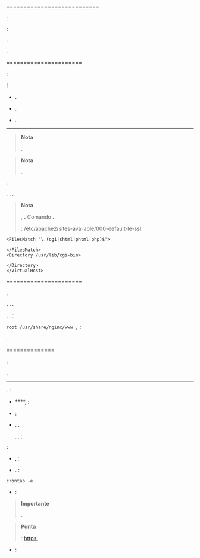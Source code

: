  
===========================


 :

    
    
    :
    
    .


.

 
======================


 :

 ! 

-   .

-    .

-   
    .

 
------------------------------------------

> **Nota**
>
> .

    
    
    

> **Nota**
>
> 
> .

    .

.
. 
.

> **Nota**
>
> ,
>  **.** 
> Comando **.** 
> 
>  :
> /etc/apache2/sites-available/000-default-le-ssl.\`

    <FilesMatch "\.(cgi|shtml|phtml|php)$">
       
    </FilesMatch>
    <Directory /usr/lib/cgi-bin>
       
    </Directory>
    </VirtualHost>

 
======================


.

    ...

,
. 
 :

    


`root /usr/share/nginx/www ;` :

    

    

    

    

    

.

    

 
==============

 :

    


.

 
-------------------

. 
 :

-    ****,  :

<!-- -->

    

-   
    :

<!-- -->

    

-   .
    . 
    
    . 
    . :

<!-- -->

    :
    
    

-   ,
     :

<!-- -->

    
    

-   .  :

<!-- -->

    crontab -e

-    :

<!-- -->

    

> **Importante**
>
> .

> **Punta**
>
> 
>  :
> <https:>

-   
     :

<!-- -->

    
    

